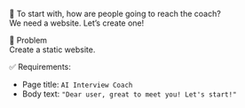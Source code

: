 💭 To start with, how are people going to reach the coach?  
We need a website. Let’s create one!  

🎯 Problem  
Create a static website.  
  
✅ Requirements:  
- Page title: `AI Interview Coach`
- Body text: `"Dear user, great to meet you! Let's start!"`